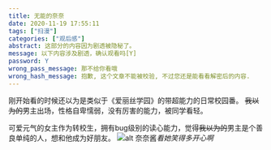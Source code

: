 ```yaml
---
title: 无能的奈奈
date: 2020-11-19 17:55:11
tags: ["扫漫"]
categories: ["观后感"]
abstract: 这部分的内容因为剧透被隐秘了。
message: 以下内容涉及剧透，确认观看吗[Y]
password: Y
wrong_pass_message: 那不给你看哦
wrong_hash_message: 抱歉, 这个文章不能被校验, 不过您还是能看看解密后的内容.
---
```


刚开始看的时候还以为是类似于《爱丽丝学园》的带超能力的日常校园番。
~~我以为的~~男主出场，性格自卑懦弱，没有厉害的能力，被同学看轻。

可爱元气的女主作为转校生，拥有bug级别的读心能力，觉得~~我以为的~~男主是个善良单纯的人，想和他成为好朋友。
![alt 奈奈酱](pic1.png)_看她笑得多开心啊_